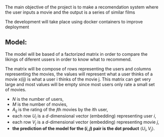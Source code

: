 The main objective of the project is to make a recomendation system where the user inputs a movie
and the output is a series of similar films

The development will take place using docker containers to improve deployment

## Model:

The model will be based of a factorized matrix in order to compare the likings of diferent ussers in order
to know what to recommend.

The matrix will be compose of rows representing the users and columns representing the movies, the values will represent what a user thinks of a movie
x(ij) is what a user i thinks of the movie j. This matrix can get very large and most values will be empty since most users only rate a small set of movies.


- $N$ is the number of users,
- $M$ is the number of movies,
- $A_{ij}$ is the rating of the $j$th movies by the $i$th user,
- each row $U_i$ is a $d$-dimensional vector (embedding) representing user $i$,
- each row $V_j$ is a $d$-dimensional vector (embedding) representing movie $j$,
- **the prediction of the model for the $(i, j)$ pair is the dot product** $\langle U_i, V_j \rangle$.
